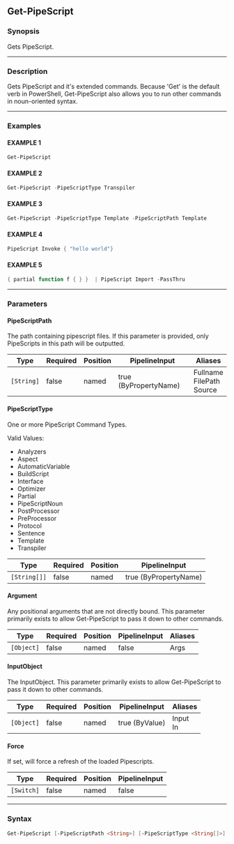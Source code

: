 Get-PipeScript
--------------




### Synopsis
Gets PipeScript.



---


### Description

Gets PipeScript and it's extended commands.
Because 'Get' is the default verb in PowerShell,
Get-PipeScript also allows you to run other commands in noun-oriented syntax.



---


### Examples
#### EXAMPLE 1
```PowerShell
Get-PipeScript
```

#### EXAMPLE 2
```PowerShell
Get-PipeScript -PipeScriptType Transpiler
```

#### EXAMPLE 3
```PowerShell
Get-PipeScript -PipeScriptType Template -PipeScriptPath Template
```

#### EXAMPLE 4
```PowerShell
PipeScript Invoke { "hello world"}
```

#### EXAMPLE 5
```PowerShell
{ partial function f { } }  | PipeScript Import -PassThru
```



---


### Parameters
#### **PipeScriptPath**

The path containing pipescript files.
If this parameter is provided, only PipeScripts in this path will be outputted.






|Type      |Required|Position|PipelineInput        |Aliases                         |
|----------|--------|--------|---------------------|--------------------------------|
|`[String]`|false   |named   |true (ByPropertyName)|Fullname<br/>FilePath<br/>Source|



#### **PipeScriptType**

One or more PipeScript Command Types.



Valid Values:

* Analyzers
* Aspect
* AutomaticVariable
* BuildScript
* Interface
* Optimizer
* Partial
* PipeScriptNoun
* PostProcessor
* PreProcessor
* Protocol
* Sentence
* Template
* Transpiler






|Type        |Required|Position|PipelineInput        |
|------------|--------|--------|---------------------|
|`[String[]]`|false   |named   |true (ByPropertyName)|



#### **Argument**

Any positional arguments that are not directly bound.
This parameter primarily exists to allow Get-PipeScript to pass it down to other commands.






|Type      |Required|Position|PipelineInput|Aliases|
|----------|--------|--------|-------------|-------|
|`[Object]`|false   |named   |false        |Args   |



#### **InputObject**

The InputObject.
This parameter primarily exists to allow Get-PipeScript to pass it down to other commands.






|Type      |Required|Position|PipelineInput |Aliases     |
|----------|--------|--------|--------------|------------|
|`[Object]`|false   |named   |true (ByValue)|Input<br/>In|



#### **Force**

If set, will force a refresh of the loaded Pipescripts.






|Type      |Required|Position|PipelineInput|
|----------|--------|--------|-------------|
|`[Switch]`|false   |named   |false        |





---


### Syntax
```PowerShell
Get-PipeScript [-PipeScriptPath <String>] [-PipeScriptType <String[]>] [-Argument <Object>] [-InputObject <Object>] [-Force] [<CommonParameters>]
```

